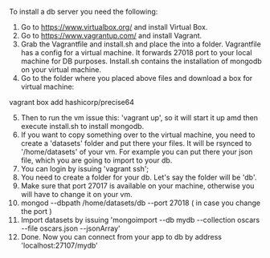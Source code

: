To install a db server you need the following:

1. Go to https://www.virtualbox.org/ and install Virtual Box.
2. Go to https://www.vagrantup.com/ and install Vagrant.
3. Grab the Vagrantfile and install.sh and place the into a folder.
Vagrantfile has a config for a virtual machine. It forwards 27018 port to your local machine for DB purposes.
Install.sh contains the installation of mongodb on your virtual machine.
4. Go to the folder where you placed above files and download a box for virtual machine:

vagrant box add hashicorp/precise64

5. Then to run the vm issue this: 'vagrant up', so it will start it up amd then execute install.sh to install mongodb.
6. If you want to copy something over to the virtual machine, you need to create a 'datasets' folder and put there your files. It will be rsynced to '/home/datasets' of your vm. For example you can put there your json file, which you are going to import to your db.
7. You can login by issuing 'vagrant ssh';
8. You need to create a folder for your db. Let's say the folder will be 'db'.
9. Make sure that port 27017 is available on your machine, otherwise you will have to change it on your vm.
10. mongod --dbpath /home/datasets/db --port 27018  ( in case you change the port )
11. Import datasets by issuing 'mongoimport --db mydb --collection oscars --file oscars.json --jsonArray'
12. Done. Now you can connect from your app to db by address 'localhost:27107/mydb'